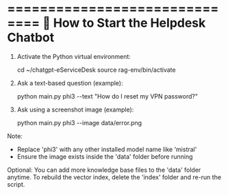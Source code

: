 ==============================
🧠 How to Start the Helpdesk Chatbot
==============================

1. Activate the Python virtual environment:

   cd ~/chatgpt-eServiceDesk
   source rag-env/bin/activate

2. Ask a text-based question (example):

   python main.py phi3 --text "How do I reset my VPN password?"

3. Ask using a screenshot image (example):

   python main.py phi3 --image data/error.png

Note:
- Replace 'phi3' with any other installed model name like 'mistral'
- Ensure the image exists inside the 'data' folder before running

Optional:
You can add more knowledge base files to the 'data' folder anytime.
To rebuild the vector index, delete the 'index' folder and re-run the script.

